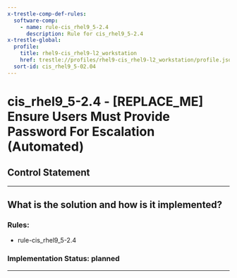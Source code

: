 ```yaml
---
x-trestle-comp-def-rules:
  software-comp:
    - name: rule-cis_rhel9_5-2.4
      description: Rule for cis_rhel9_5-2.4
x-trestle-global:
  profile:
    title: rhel9-cis_rhel9-l2_workstation
    href: trestle://profiles/rhel9-cis_rhel9-l2_workstation/profile.json
  sort-id: cis_rhel9_5-02.04
---
```


# cis_rhel9_5-2.4 - \[REPLACE_ME\] Ensure Users Must Provide Password For Escalation (Automated)

## Control Statement

______________________________________________________________________

## What is the solution and how is it implemented?

<!-- For implementation status enter one of: implemented, partial, planned, alternative, not-applicable -->

<!-- Note that the list of rules under ### Rules: is read-only and changes will not be captured after assembly to JSON -->

<!-- Add control implementation description here for control: cis_rhel9_5-2.4 -->

### Rules:

  - rule-cis_rhel9_5-2.4

### Implementation Status: planned

______________________________________________________________________
